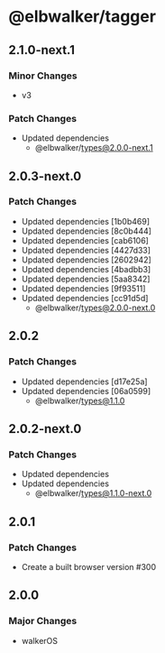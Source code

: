 # @elbwalker/tagger

## 2.1.0-next.1

### Minor Changes

- v3

### Patch Changes

- Updated dependencies
  - @elbwalker/types@2.0.0-next.1

## 2.0.3-next.0

### Patch Changes

- Updated dependencies [1b0b469]
- Updated dependencies [8c0b444]
- Updated dependencies [cab6106]
- Updated dependencies [4427d33]
- Updated dependencies [2602942]
- Updated dependencies [4badbb3]
- Updated dependencies [5aa8342]
- Updated dependencies [9f93511]
- Updated dependencies [cc91d5d]
  - @elbwalker/types@2.0.0-next.0

## 2.0.2

### Patch Changes

- Updated dependencies [d17e25a]
- Updated dependencies [06a0599]
  - @elbwalker/types@1.1.0

## 2.0.2-next.0

### Patch Changes

- Updated dependencies
- Updated dependencies
  - @elbwalker/types@1.1.0-next.0

## 2.0.1

### Patch Changes

- Create a built browser version #300

## 2.0.0

### Major Changes

- walkerOS
